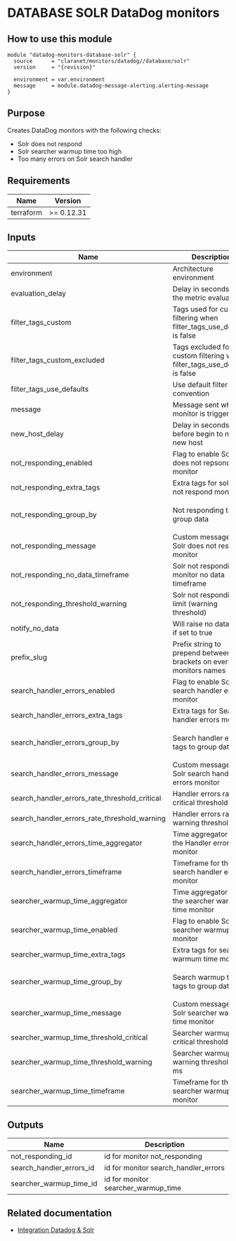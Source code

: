 # DATABASE SOLR DataDog monitors

## How to use this module

```hcl
module "datadog-monitors-database-solr" {
  source      = "claranet/monitors/datadog//database/solr"
  version     = "{revision}"

  environment = var.environment
  message     = module.datadog-message-alerting.alerting-message
}

```

## Purpose

Creates DataDog monitors with the following checks:

- Solr does not respond
- Solr searcher warmup time too high
- Too many errors on Solr search handler

## Requirements

| Name | Version |
|------|---------|
| terraform | >= 0.12.31 |

## Inputs

| Name | Description | Type | Default | Required |
|------|-------------|------|---------|:--------:|
| environment | Architecture environment | `string` | n/a | yes |
| evaluation\_delay | Delay in seconds for the metric evaluation | `number` | `15` | no |
| filter\_tags\_custom | Tags used for custom filtering when filter\_tags\_use\_defaults is false | `string` | `"*"` | no |
| filter\_tags\_custom\_excluded | Tags excluded for custom filtering when filter\_tags\_use\_defaults is false | `string` | `""` | no |
| filter\_tags\_use\_defaults | Use default filter tags convention | `string` | `"true"` | no |
| message | Message sent when a monitor is triggered | `any` | n/a | yes |
| new\_host\_delay | Delay in seconds before begin to monitor new host | `number` | `300` | no |
| not\_responding\_enabled | Flag to enable Solr does not repsond monitor | `bool` | `true` | no |
| not\_responding\_extra\_tags | Extra tags for solr does not respond monitor | `list(string)` | `[]` | no |
| not\_responding\_group\_by | Not responding tags to group data | `list(string)` | <pre>[<br>  "instance"<br>]</pre> | no |
| not\_responding\_message | Custom message for Solr does not respond monitor | `string` | `""` | no |
| not\_responding\_no\_data\_timeframe | Solr not responding monitor no data timeframe | `number` | `10` | no |
| not\_responding\_threshold\_warning | Solr not responding limit (warning threshold) | `number` | `3` | no |
| notify\_no\_data | Will raise no data alert if set to true | `bool` | `true` | no |
| prefix\_slug | Prefix string to prepend between brackets on every monitors names | `string` | `""` | no |
| search\_handler\_errors\_enabled | Flag to enable Solr search handler errors monitor | `bool` | `true` | no |
| search\_handler\_errors\_extra\_tags | Extra tags for Search handler errors monitor | `list(string)` | `[]` | no |
| search\_handler\_errors\_group\_by | Search handler errors tags to group datas | `list(string)` | <pre>[<br>  "instance"<br>]</pre> | no |
| search\_handler\_errors\_message | Custom message for Solr search handler errors monitor | `string` | `""` | no |
| search\_handler\_errors\_rate\_threshold\_critical | Handler errors rate critical threshold | `number` | `50` | no |
| search\_handler\_errors\_rate\_threshold\_warning | Handler errors rate warning threshold | `number` | `10` | no |
| search\_handler\_errors\_time\_aggregator | Time aggregator for the Handler errors monitor | `string` | `"min"` | no |
| search\_handler\_errors\_timeframe | Timeframe for the search handler errors monitor | `string` | `"last_5m"` | no |
| searcher\_warmup\_time\_aggregator | Time aggregator for the searcher warmup time monitor | `string` | `"max"` | no |
| searcher\_warmup\_time\_enabled | Flag to enable Solr searcher warmup time monitor | `bool` | `true` | no |
| searcher\_warmup\_time\_extra\_tags | Extra tags for searcher warmum time monitor | `list(string)` | `[]` | no |
| searcher\_warmup\_time\_group\_by | Search warmup time tags to group datas | `list(string)` | <pre>[<br>  "instance"<br>]</pre> | no |
| searcher\_warmup\_time\_message | Custom message for Solr searcher warmup time monitor | `string` | `""` | no |
| searcher\_warmup\_time\_threshold\_critical | Searcher warmup time critical threshold in ms | `number` | `5000` | no |
| searcher\_warmup\_time\_threshold\_warning | Searcher warmup time warning threshold in ms | `number` | `2000` | no |
| searcher\_warmup\_time\_timeframe | Timeframe for the searcher warmup time monitor | `string` | `"last_5m"` | no |

## Outputs

| Name | Description |
|------|-------------|
| not\_responding\_id | id for monitor not\_responding |
| search\_handler\_errors\_id | id for monitor search\_handler\_errors |
| searcher\_warmup\_time\_id | id for monitor searcher\_warmup\_time |

## Related documentation

 - [Integration Datadog & Solr](https://docs.datadoghq.com/integrations/solr/)
